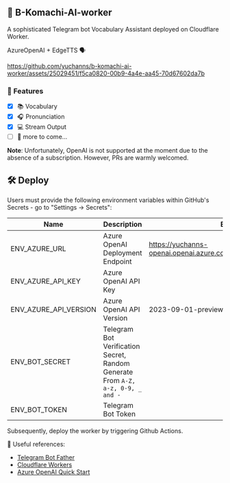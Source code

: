 ## 🌟 B-Komachi-AI-worker

A sophisticated Telegram bot Vocabulary Assistant deployed on Cloudflare Worker.

AzureOpenAI + EdgeTTS 🗣️


https://github.com/yuchanns/b-komachi-ai-worker/assets/25029451/f5ca0820-00b9-4a4e-aa45-70d67602da7b

### 🚀 Features
- [x] 📚 Vocabulary
- [x] 🎧 Pronunciation
- [x] 💻 Stream Output
- [ ] 🔮 more to come...

**Note**: Unfortunately, OpenAI is not supported at the moment due to the absence of a subscription. However, PRs are warmly welcomed.

## 🛠️ Deploy

Users must provide the following environment variables within GitHub's Secrets - go to "Settings -> Secrets":

|Name|Description|Example|
|---|---|---|
|ENV_AZURE_URL|Azure OpenAI Deployment Endpoint|https://yuchanns-openai.openai.azure.com/openai/deployments/gpt35|
|ENV_AZURE_API_KEY|Azure OpenAI API Key||
|ENV_AZURE_API_VERSION|Azure OpenAI API Version|2023-09-01-preview|
|ENV_BOT_SECRET|Telegram Bot Verification Secret, Random Generate From `A-Z, a-z, 0-9, _ and -`||
|ENV_BOT_TOKEN|Telegram Bot Token||

Subsequently, deploy the worker by triggering Github Actions.

🔗 Useful references:
- [Telegram Bot Father](https://core.telegram.org/bots/tutorial)
- [Cloudflare Workers](https://developers.cloudflare.com/workers)
- [Azure OpenAI Quick Start](https://learn.microsoft.com/en-us/azure/ai-services/openai/quickstart)

